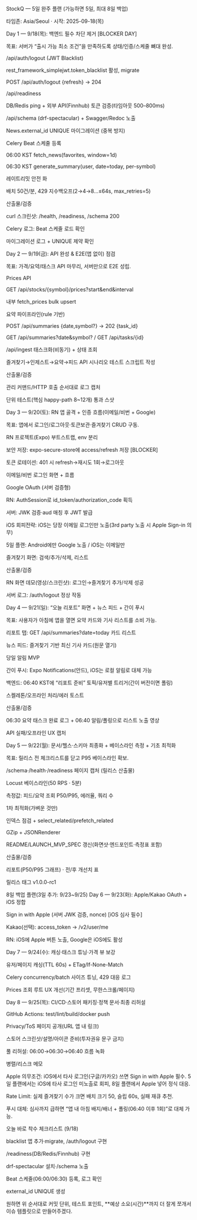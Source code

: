 StockQ — 5일 완주 플랜 (가능하면 5일, 최대 8일 백업)

타임존: Asia/Seoul · 시작: 2025-09-18(목)

Day 1 — 9/18(목): 백엔드 필수 차단 제거 [BLOCKER DAY]

목표: 서버가 “출시 가능 최소 조건”을 만족하도록 상태/인증/스케줄 뼈대 완성.

 /api/auth/logout (JWT Blacklist)

rest_framework_simplejwt.token_blacklist 활성, migrate

POST /api/auth/logout {refresh} → 204

 /api/readiness

DB/Redis ping + 외부 API(Finnhub) 토큰 검증(타임아웃 500–800ms)

 /api/schema (drf-spectacular) + Swagger/Redoc 노출

 News.external_id UNIQUE 마이그레이션 (중복 방지)

 Celery Beat 스케줄 등록

06:00 KST fetch_news(favorites, window=1d)

06:30 KST generate_summary(user, date=today, per-symbol)

 레이트리밋 안전 화

배치 50건/분, 429 지수백오프(2→4→8…≤64s, max_retries=5)

산출물/검증

curl 스크린샷: /health, /readiness, /schema 200

Celery 로그: Beat 스케줄 로드 확인

마이그레이션 로그 + UNIQUE 제약 확인

Day 2 — 9/19(금): API 완성 & E2E(앱 없이) 점검

목표: 가격/요약/태스크 API 마무리, 서버만으로 E2E 성립.

 Prices API

GET /api/stocks/{symbol}/prices?start&end&interval

내부 fetch_prices bulk upsert

 요약 파이프라인(rule 기반)

POST /api/summaries {date,symbol?} → 202 {task_id}

GET /api/summaries?date&symbol? / GET /api/tasks/{id}

 /api/ingest 태스크화(비동기) + 상태 조회

 즐겨찾기→인제스트→요약→피드 API 시나리오 테스트 스크립트 작성

산출물/검증

관리 커맨드/HTTP 호출 순서대로 로그 캡처

단위 테스트(핵심 happy-path 8~12개) 통과 스샷

Day 3 — 9/20(토): RN 앱 골격 + 인증 흐름(이메일/비번 + Google)

목표: 앱에서 로그인/로그아웃·토큰보관·즐겨찾기 CRUD 구동.

 RN 프로젝트(Expo) 부트스트랩, env 분리

 보안 저장: expo-secure-store에 access/refresh 저장 [BLOCKER]

 토큰 로테이션: 401 시 refresh→재시도 1회→로그아웃

 이메일/비번 로그인 화면 + 흐름

 Google OAuth (서버 검증형)

RN: AuthSession로 id_token/authorization_code 획득

서버: JWK 검증·aud 매칭 후 JWT 발급

iOS 회피전략: iOS는 당장 이메일 로그인만 노출(3rd party 노출 시 Apple Sign-in 의무)

5일 플랜: Android에만 Google 노출 / iOS는 이메일만

 즐겨찾기 화면: 검색/추가/삭제, 리스트

산출물/검증

RN 화면 데모(영상/스크린샷): 로그인→즐겨찾기 추가/삭제 성공

서버 로그: /auth/logout 정상 작동

Day 4 — 9/21(일): “오늘 리포트” 화면 + 뉴스 피드 + 간이 푸시

목표: 사용자가 아침에 앱을 열면 요약 카드와 기사 리스트를 소비 가능.

 리포트 탭: GET /api/summaries?date=today 카드 리스트

 뉴스 피드: 즐겨찾기 기반 최신 기사 카드(원문 열기)

 당일 알림 MVP

간이 푸시: Expo Notifications(안드), iOS는 로컬 알림로 대체 가능

백엔드: 06:40 KST에 “리포트 준비” 토픽/유저별 트리거(간이 버전이면 폴링)

 스켈레톤/오프라인 처리/에러 토스트

산출물/검증

06:30 요약 태스크 완료 로그 + 06:40 알림/폴링으로 리스트 노출 영상

API 실패/오프라인 UX 캡처

Day 5 — 9/22(월): 문서/헬스·스키마 최종화 + 베이스라인 측정 + 기초 최적화

목표: 릴리스 전 체크리스트를 닫고 P95 베이스라인 확보.

 /schema·/health·/readiness 페이지 캡처 (릴리스 산출물)

 Locust 베이스라인(50 RPS · 5분)

측정값: 피드/요약 조회 P50/P95, 에러율, 쿼리 수

 1차 최적화(가벼운 것만)

인덱스 점검 + select_related/prefetch_related

GZip + JSONRenderer

 README/LAUNCH_MVP_SPEC 갱신(화면샷·엔드포인트·측정표 포함)

산출물/검증

리포트(P50/P95 그래프) · 전/후 개선치 표

릴리스 태그 v1.0.0-rc1

8일 백업 플랜(3일 추가: 9/23~9/25)
Day 6 — 9/23(화): Apple/Kakao OAuth + iOS 정합

 Sign in with Apple (서버 JWK 검증, nonce) [iOS 심사 필수]

 Kakao(선택): access_token → /v2/user/me

 RN: iOS에 Apple 버튼 노출, Google은 iOS에도 활성

Day 7 — 9/24(수): 캐싱·태스크 튜닝·가격 뷰 보강

 유저/페이지 캐싱(TTL 60s) + ETag/If-None-Match

 Celery concurrency/batch 사이즈 튜닝, 429 대응 로그

 Prices 조회 루트 UX 개선(기간 프리셋, 무한스크롤/페이지)

Day 8 — 9/25(목): CI/CD·스토어 패키징·정책 문서·최종 리허설

 GitHub Actions: test/lint/build/docker push

 Privacy/ToS 페이지 공개(URL 앱 내 링크)

 스토어 스크린샷/설명/아이콘 준비(투자권유 문구 금지)

 풀 리허설: 06:00→06:30→06:40 흐름 녹화

병렬/리스크 메모

Apple 의무조건: iOS에서 타사 로그인(구글/카카오) 쓰면 Sign in with Apple 필수. 5일 플랜에서는 iOS에 타사 로그인 미노출로 회피, 8일 플랜에서 Apple 넣어 정식 대응.

Rate Limit: 실제 즐겨찾기 수가 크면 배치 크기 50, 슬립 60s, 실패 재큐 추천.

푸시 대체: 심사까지 급하면 “앱 내 아침 배지/배너 + 폴링(06:40 이후 1회)”로 대체 가능.

오늘 바로 착수 체크리스트 (9/18)

 blacklist 앱 추가·migrate, /auth/logout 구현

 /readiness(DB/Redis/Finnhub) 구현

 drf-spectacular 설치·/schema 노출

 Beat 스케줄(06:00/06:30) 등록, 로그 확인

 external_id UNIQUE 생성

원하면 위 순서대로 커밋 단위, 테스트 포인트, **예상 소요(시간)**까지 더 잘게 쪼개서 이슈 템플릿으로 만들어주겠다.